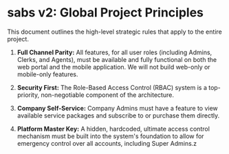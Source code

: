 # sabs v2: Global Project Principles

This document outlines the high-level strategic rules that apply to the entire project.

1.  **Full Channel Parity:** All features, for all user roles (including Admins, Clerks, and Agents), must be available and fully functional on both the web portal and the mobile application. We will not build web-only or mobile-only features.

2.  **Security First:** The Role-Based Access Control (RBAC) system is a top-priority, non-negotiable component of the architecture.

3.  **Company Self-Service:** Company Admins must have a feature to view available service packages and subscribe to or purchase them directly.

4.  **Platform Master Key:** A hidden, hardcoded, ultimate access control mechanism must be built into the system's foundation to allow for emergency control over all accounts, including Super Admins.z